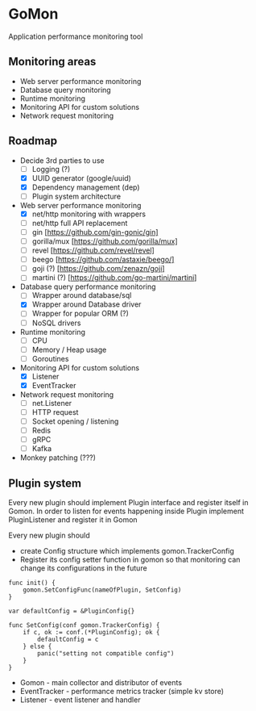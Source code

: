 # GoMon

Application performance monitoring tool

## Monitoring areas
* Web server performance monitoring
* Database query monitoring
* Runtime monitoring
* Monitoring API for custom solutions
* Network request monitoring

## Roadmap
* Decide 3rd parties to use
    * [ ] Logging (?)
    * [x] UUID generator (google/uuid)
    * [x] Dependency management (dep)
    * [ ] Plugin system architecture
* Web server performance monitoring
    * [x] net/http monitoring with wrappers
    * [ ] net/http full API replacement
    * [ ] gin [https://github.com/gin-gonic/gin]
    * [ ] gorilla/mux [https://github.com/gorilla/mux]
    * [ ] revel [https://github.com/revel/revel]
    * [ ] beego [https://github.com/astaxie/beego/]
    * [ ] goji (?) [https://github.com/zenazn/goji]
    * [ ] martini (?) [https://github.com/go-martini/martini]
* Database query performance monitoring
    * [ ] Wrapper around database/sql
    * [x] Wrapper around Database driver
    * [ ] Wrapper for popular ORM (?)
    * [ ] NoSQL drivers
* Runtime monitoring
    * [ ] CPU
    * [ ] Memory / Heap usage
    * [ ] Goroutines
* Monitoring API for custom solutions
    * [x] Listener
    * [x] EventTracker
* Network request monitoring
    * [ ] net.Listener
    * [ ] HTTP request
    * [ ] Socket opening / listening
    * [ ] Redis
    * [ ] gRPC
    * [ ] Kafka
* Monkey patching (???)

## Plugin system

Every new plugin should implement Plugin interface and register itself in Gomon. In order to listen for events happening inside Plugin implement PluginListener and register it in Gomon

Every new plugin should 
- create Config structure which implements gomon.TrackerConfig
- Register its config setter function in gomon so that monitoring can change its configurations in the future
```
func init() {
    gomon.SetConfigFunc(nameOfPlugin, SetConfig)
}

var defaultConfig = &PluginConfig{}

func SetConfig(conf gomon.TrackerConfig) {
	if c, ok := conf.(*PluginConfig); ok {
		defaultConfig = c
	} else {
		panic("setting not compatible config")
	}
}
```

* Gomon - main collector and distributor of events
* EventTracker - performance metrics tracker (simple kv store)
* Listener - event listener and handler